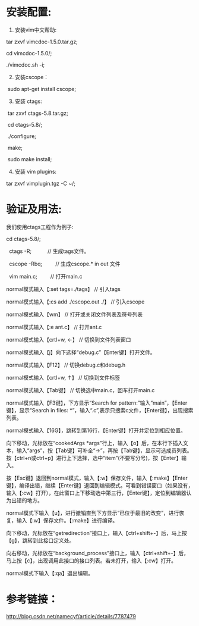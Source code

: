 # 安装配置:

1. 安装vim中文帮助:

  tar zxvf vimcdoc-1.5.0.tar.gz;
  
  cd vimcdoc-1.5.0/;
  
  ./vimcdoc.sh -i;
  
2. 安装cscope：

  sudo apt-get install cscope;
    
3. 安装 ctags:

  tar zxvf ctags-5.8.tar.gz;
  
  cd ctags-5.8/;
  
  ./configure;
  
  make;
  
  sudo make install;
   
4. 安装 vim plugins:

  tar zxvf vimplugin.tgz -C ~/;
   
# 验证及用法:

 我们使用ctags工程作为例子:

   cd ctags-5.8/;
   
   ctags -R;            // 生成tags文件。
   
   cscope -Rbq;         // 生成cscope.* in out 文件
   
   vim main.c;          // 打开main.c 
      
   normal模式输入【:set tags=./tags】				// 引入tags
   
   normal模式输入【:cs add ./cscope.out ./】			// 引入cscope
   
   normal模式输入【wm】						// 打开或关闭文件列表及符号列表
   
   normal模式输入【:e ant.c】						// 打开ant.c
   
   normal模式输入【crtl+w, ←】					// 切换到文件列表窗口
   
   normal模式输入【j】向下选择“debug.c”【Enter键】打开文件。
   
   normal模式输入【F12】						// 切换debug.c和debug.h
   
   normal模式输入【crtl+w, ↑】					// 切换到文件标签
   
   normal模式输入【Tab键】						//  切换选中main.c，回车打开main.c
   
   normal模式输入【F3键】，下方显示“Search for pattern:”输入“main”，【Enter键】，显示“Search in files: *”，输入“.c”,表示只搜索c文件，【Enter键】，出现搜索列表。
   
   normal模式输入【16G】，跳转到第16行，【Enter键】打开并定位到相应位置。
   
   向下移动，光标放在“cookedArgs *args”行上，输入【o】后，在本行下插入文本，输入“args”，按【Tab键】可补全“->”，再按【Tab键】，显示可选成员列表。按【ctrl+n或ctrl+p】进行上下选择，选中“item”(不要写分号)，按【Enter】输入。
   
   按【Esc键】退回到normal模式，输入【:w】保存文件，输入【:make】【Enter键】，编译出错，继续【Enter键】退回到编辑模式。可看到错误窗口（如果没有，输入【:cw】打开），在此窗口上下移动选中第三行，【Enter键】，定位到编辑器认为出错的地方。
   
   normal模式下输入【u】，进行撤销直到下方显示“已位于最旧的改变”，进行恢复，输入【:w】保存文件。【:make】进行编译。
   
   向下移动，光标放在“getredirection”接口上，输入【ctrl+shift+-】后，马上按【g】，跳转到此接口定义处。
   
   向右移动，光标放在“background_process”接口上，输入【ctrl+shift+-】后，马上按【c】，出现调用此接口的接口列表。若未打开，输入【:cw】打开。
   
   normal模式下输入【:qa】退出编辑。
   
# 参考链接：

http://blog.csdn.net/namecyf/article/details/7787479
